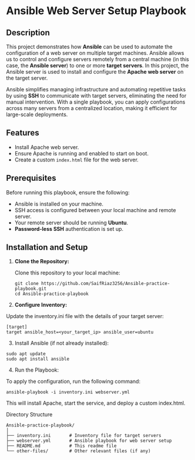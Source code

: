 # Ansible Web Server Setup Playbook

## Description

This project demonstrates how **Ansible** can be used to automate the configuration of a web server on multiple target machines. Ansible allows us to control and configure servers remotely from a central machine (in this case, the **Ansible server**) to one or more **target servers**. In this project, the Ansible server is used to install and configure the **Apache web server** on the target server.

Ansible simplifies managing infrastructure and automating repetitive tasks by using **SSH** to communicate with target servers, eliminating the need for manual intervention. With a single playbook, you can apply configurations across many servers from a centralized location, making it efficient for large-scale deployments.

## Features

- Install Apache web server.
- Ensure Apache is running and enabled to start on boot.
- Create a custom `index.html` file for the web server.

## Prerequisites

Before running this playbook, ensure the following:

- Ansible is installed on your machine.
- SSH access is configured between your local machine and remote server.
- Your remote server should be running **Ubuntu**.
- **Password-less SSH** authentication is set up.

## Installation and Setup

1. **Clone the Repository:**

   Clone this repository to your local machine:

   ```
   git clone https://github.com/SaifRiaz3256/Ansible-practice-playbook.git
   cd Ansible-practice-playbook
   ```
   
2. **Configure Inventory:**

  Update the inventory.ini file with the details of your target server:
  ```
  [target]
  target ansible_host=<your_target_ip> ansible_user=ubuntu
  ```
3. Install Ansible (if not already installed):

  ```
  sudo apt update
  sudo apt install ansible
  ```

4. Run the Playbook:
  
  To apply the configuration, run the following command:
  ```
  ansible-playbook -i inventory.ini webserver.yml
  ```

This will install Apache, start the service, and deploy a custom index.html.

Directory Structure
```
Ansible-practice-playbook/
│
├── inventory.ini       # Inventory file for target servers
├── webserver.yml       # Ansible playbook for web server setup
├── README.md           # This readme file
└── other-files/        # Other relevant files (if any)
```
